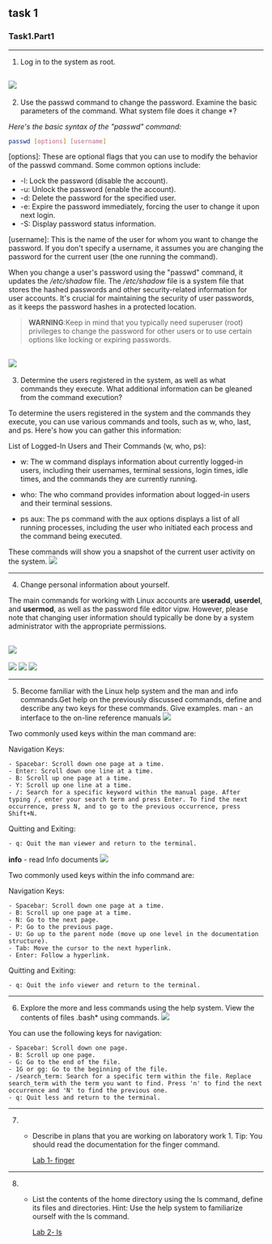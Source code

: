 ## task 1

### Task1.Part1
---
1) Log in to the system as root.

![](https://i.imgur.com/S6BPlKA.png)
---
2) Use the passwd command to change the password. Examine the basic
parameters of the command. What system file does it change *?

*Here's the basic syntax of the "passwd" command:*
```bash
passwd [options] [username]
```

[options]: These are optional flags that you can use to modify the behavior of the passwd command. Some common options include:

-  -l: Lock the password (disable the account).
-  -u: Unlock the password (enable the account).
-  -d: Delete the password for the specified user.
-  -e: Expire the password immediately, forcing the user to change it upon next login.
-  -S: Display password status information.

[username]: This is the name of the user for whom you want to change the password. If you don't specify a username, it assumes you are changing the password for the current user (the one running the command).

When you change a user's password using the "passwd" command, it updates the */etc/shadow* file. The */etc/shadow* file is a system file that stores the hashed passwords and other security-related information for user accounts. It's crucial for maintaining the security of user passwords, as it keeps the password hashes in a protected location.

>**WARNING**:Keep in mind that you typically need superuser (root) privileges to change the password for other users or to use certain options like locking or expiring passwords.

![](https://i.imgur.com/uYcr8Xn.png)
---
3) Determine the users registered in the system, as well as what commands they execute. What additional information can be gleaned from the command
execution?

To determine the users registered in the system and the commands they execute, you can use various commands and tools, such as w, who, last, and ps. Here's how you can gather this information:

List of Logged-In Users and Their Commands (w, who, ps):

- w: The w command displays information about currently logged-in users, including their usernames, terminal sessions, login times, idle times, and the commands they are currently running.

- who: The who command provides information about logged-in users and their terminal sessions.

- ps aux: The ps command with the aux options displays a list of all running processes, including the user who initiated each process and the command being executed.

These commands will show you a snapshot of the current user activity on the system.
![](https://i.imgur.com/3VGnwOI.png)

---
4) Change personal information about yourself.

The main commands for working with Linux accounts are **useradd**, **userdel**, and **usermod**, as well as the password file editor vipw. However, please note that changing user information should typically be done by a system administrator with the appropriate permissions.

![](https://i.imgur.com/TDuSPR8.png)
---
![](https://i.imgur.com/22bQqsX.png)
![](https://i.imgur.com/RZ9JfaU.png)
![](https://i.imgur.com/hwaNJEU.png)

---
5) Become familiar with the Linux help system and the man and info commands.Get help on the previously discussed commands, define and describe any two keys for these commands. Give examples.
man - an interface to the on-line reference manuals
![](https://i.imgur.com/LLO79S8.png)

Two commonly used keys within the man command are:

Navigation Keys:

    - Spacebar: Scroll down one page at a time.
    - Enter: Scroll down one line at a time.
    - B: Scroll up one page at a time.
    - Y: Scroll up one line at a time.
    - /: Search for a specific keyword within the manual page. After typing /, enter your search term and press Enter. To find the next occurrence, press N, and to go to the previous occurrence, press Shift+N.
Quitting and Exiting:

    - q: Quit the man viewer and return to the terminal.

**info** - read Info documents
![](https://i.imgur.com/nKzNeXc.png)

Two commonly used keys within the info command are:

Navigation Keys:

    - Spacebar: Scroll down one page at a time.
    - B: Scroll up one page at a time.
    - N: Go to the next page.
    - P: Go to the previous page.
    - U: Go up to the parent node (move up one level in the documentation structure).
    - Tab: Move the cursor to the next hyperlink.
    - Enter: Follow a hyperlink.
Quitting and Exiting:

    - q: Quit the info viewer and return to the terminal.

---
6) Explore the more and less commands using the help system. View the contents of files .bash* using commands.
![](https://i.imgur.com/56fUWHf.png)

You can use the following keys for navigation:

    - Spacebar: Scroll down one page.
    - B: Scroll up one page.
    - G: Go to the end of the file.
    - 1G or gg: Go to the beginning of the file.
    - /search_term: Search for a specific term within the file. Replace search_term with the term you want to find. Press 'n' to find the next occurrence and 'N' to find the previous one.
    - q: Quit less and return to the terminal.
---
7) * Describe in plans that you are working on laboratory work 1. Tip: You should read the documentation for the finger command.

        [Lab 1- finger](lab_1/README.md)
---
8) * List the contents of the home directory using the ls command, define its files and directories. Hint: Use the help system to familiarize ourself with the ls command.

        [Lab 2- ls](lab_2/README.md)